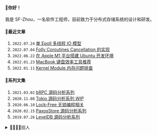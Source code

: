 #### 👋你好！
我是 SF-Zhou，一名软件工程师，目前致力于分布式存储系统的设计和研发。

#### 📝最近文章
1. `2022.07.24` [单 Epoll 多线程 IO 模型](https://sf-zhou.github.io/linux/single_epoll_multi_workers.html)
1. `2022.07.04` [Folly Coroutines Cancellation 的实现](https://sf-zhou.github.io/coroutine/folly_coro_cancellation.html)
1. `2022.06.22` [在 Apple M1 平台搭建 Ubuntu 开发环境](https://sf-zhou.github.io/productivity/ubuntu_env_on_apple_m1.html)
1. `2022.01.23` [MacBook 键盘效率工具推荐](https://sf-zhou.github.io/productivity/macbook_keyboard_tools.html)
1. `2022.01.11` [Kernel Module 内存问题排查](https://sf-zhou.github.io/linux/kernel_memory_usage_troubleshooting.html)

#### 📘系列文集
1. `2021.03.02` [bRPC 源码分析系列](https://sf-zhou.github.io/#/bRPC)
1. `2020.11.08` [Tokio 源码分析系列 *WIP*](https://sf-zhou.github.io/#/Tokio)
1. `2020.06.10` [Lock-Free 无锁编程相关](https://sf-zhou.github.io/#/Lock-Free)
1. `2020.02.15` [PaxosStore 源码分析系列](https://sf-zhou.github.io/#/Paxos)
1. `2019.07.26` [LevelDB 源码分析系列](https://sf-zhou.github.io/#/LevelDB)

<details>
<summary>👩‍💼🧑‍💼招人</summary>

如果你对存储、内核、C++ 感兴趣并且最近在看机会，我应该可以帮你内推。坐标杭州，行业量化，[点我发送简历](mailto:sf.zhou@high-flyer.cn)。同时在招 AI 平台开发和深度学习工程师，欢迎丢简历～

</details>
